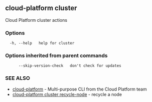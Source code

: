 ## cloud-platform cluster

Cloud Platform cluster actions

### Options

```
  -h, --help   help for cluster
```

### Options inherited from parent commands

```
      --skip-version-check   don't check for updates
```

### SEE ALSO

* [cloud-platform](cloud-platform.md)	 - Multi-purpose CLI from the Cloud Platform team
* [cloud-platform cluster recycle-node](cloud-platform_cluster_recycle-node.md)	 - recycle a node

